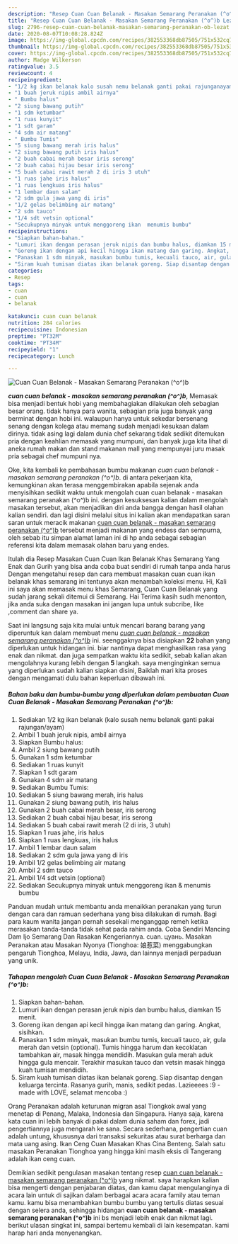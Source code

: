 ```yaml
---
description: "Resep Cuan Cuan Belanak - Masakan Semarang Peranakan (^o^)b Lezat"
title: "Resep Cuan Cuan Belanak - Masakan Semarang Peranakan (^o^)b Lezat"
slug: 2796-resep-cuan-cuan-belanak-masakan-semarang-peranakan-ob-lezat
date: 2020-08-07T10:08:28.824Z
image: https://img-global.cpcdn.com/recipes/382553368db87505/751x532cq70/cuan-cuan-belanak-masakan-semarang-peranakan-ob-foto-resep-utama.jpg
thumbnail: https://img-global.cpcdn.com/recipes/382553368db87505/751x532cq70/cuan-cuan-belanak-masakan-semarang-peranakan-ob-foto-resep-utama.jpg
cover: https://img-global.cpcdn.com/recipes/382553368db87505/751x532cq70/cuan-cuan-belanak-masakan-semarang-peranakan-ob-foto-resep-utama.jpg
author: Madge Wilkerson
ratingvalue: 3.5
reviewcount: 4
recipeingredient:
- "1/2 kg ikan belanak kalo susah nemu belanak ganti pakai rajunganayam"
- "1 buah jeruk nipis ambil airnya"
- " Bumbu halus"
- "2 siung bawang putih"
- "1 sdm ketumbar"
- "1 ruas kunyit"
- "1 sdt garam"
- "4 sdm air matang"
- " Bumbu Tumis"
- "5 siung bawang merah iris halus"
- "2 siung bawang putih iris halus"
- "2 buah cabai merah besar iris serong"
- "2 buah cabai hijau besar iris serong"
- "5 buah cabai rawit merah 2 di iris 3 utuh"
- "1 ruas jahe iris halus"
- "1 ruas lengkuas iris halus"
- "1 lembar daun salam"
- "2 sdm gula jawa yang di iris"
- "1/2 gelas belimbing air matang"
- "2 sdm tauco"
- "1/4 sdt vetsin optional"
- "Secukupnya minyak untuk menggoreng ikan  menumis bumbu"
recipeinstructions:
- "Siapkan bahan-bahan."
- "Lumuri ikan dengan perasan jeruk nipis dan bumbu halus, diamkan 15 menit."
- "Goreng ikan dengan api kecil hingga ikan matang dan garing. Angkat, sisihkan."
- "Panaskan 1 sdm minyak, masukan bumbu tumis, kecuali tauco, air, gula merah dan vetsin (optional). Tumis hingga harum dan kecoklatan tambahkan air, masak hingga mendidih. Masukan gula merah aduk hingga gula mencair. Terakhir masukan tauco dan vetsin masak hingga kuah tumisan mendidih."
- "Siram kuah tumisan diatas ikan belanak goreng. Siap disantap dengan keluarga tercinta. Rasanya gurih, manis, sedikit pedas. Lazieeees :9 made with LOVE, selamat mencoba :)"
categories:
- Resep
tags:
- cuan
- cuan
- belanak

katakunci: cuan cuan belanak 
nutrition: 284 calories
recipecuisine: Indonesian
preptime: "PT32M"
cooktime: "PT34M"
recipeyield: "1"
recipecategory: Lunch

---
```



![Cuan Cuan Belanak - Masakan Semarang Peranakan (^o^)b](https://img-global.cpcdn.com/recipes/382553368db87505/751x532cq70/cuan-cuan-belanak-masakan-semarang-peranakan-ob-foto-resep-utama.jpg)

<b><i>cuan cuan belanak - masakan semarang peranakan (^o^)b</i></b>, Memasak bisa menjadi bentuk hobi yang membahagiakan dilakukan oleh sebagian besar orang. tidak hanya para wanita, sebagian pria juga banyak yang berminat dengan hobi ini. walaupun hanya untuk sekedar bersenang senang dengan kolega atau memang sudah menjadi kesukaan dalam dirinya. tidak asing lagi dalam dunia chef sekarang tidak sedikit ditemukan pria dengan keahlian memasak yang mumpuni, dan banyak juga kita lihat di aneka rumah makan dan stand makanan mall yang mempunyai juru masak pria sebagai chef mumpuni nya.

Oke, kita kembali ke pembahasan bumbu makanan <i>cuan cuan belanak - masakan semarang peranakan (^o^)b</i>. di antara pekerjaan kita, kemungkinan akan terasa menggembirakan apabila sejenak anda menyisihkan sedikit waktu untuk mengolah cuan cuan belanak - masakan semarang peranakan (^o^)b ini. dengan kesuksesan kalian dalam mengolah masakan tersebut, akan menjadikan diri anda bangga dengan hasil olahan kalian sendiri. dan lagi disini melalui situs ini kalian akan mendapatkan saran saran untuk meracik makanan <u>cuan cuan belanak - masakan semarang peranakan (^o^)b</u> tersebut menjadi makanan yang endess dan sempurna, oleh sebab itu simpan alamat laman ini di hp anda sebagai sebagian referensi kita dalam memasak olahan baru yang endes.

Itulah dia Resep Masakan Cuan Cuan Ikan Belanak Khas Semarang Yang Enak dan Gurih yang bisa anda coba buat sendiri di rumah tanpa anda harus Dengan mengetahui resep dan cara membuat masakan cuan cuan ikan belanak khas semarang ini tentunya akan menambah koleksi menu. Hi, Kali ini saya akan memasak menu khas Semarang, Cuan Cuan Belanak yang sudah jarang sekali ditemui di Semarang. Hai Terima kasih sudh menonton, jika anda suka dengan masakan ini jangan lupa untuk subcribe, like ,comment dan share ya.


Saat ini langsung saja kita mulai untuk mencari barang barang yang diperuntuk kan dalam membuat menu <u><i>cuan cuan belanak - masakan semarang peranakan (^o^)b</i></u> ini. seenggaknya bisa disiapkan <b>22</b> bahan yang diperlukan untuk hidangan ini. biar nantinya dapat menghasilkan rasa yang enak dan nikmat. dan juga sempatkan waktu kita sedikit, sebab kalian akan mengolahnya kurang lebih dengan <b>5</b> langkah. saya menginginkan semua yang diperlukan sudah kalian siapkan disini, Baiklah mari kita proses dengan mengamati dulu bahan keperluan dibawah ini.

<!--inarticleads1-->

##### Bahan baku dan bumbu-bumbu yang diperlukan dalam pembuatan Cuan Cuan Belanak - Masakan Semarang Peranakan (^o^)b:

1. Sediakan 1/2 kg ikan belanak (kalo susah nemu belanak ganti pakai rajungan/ayam)
1. Ambil 1 buah jeruk nipis, ambil airnya
1. Siapkan  Bumbu halus:
1. Ambil 2 siung bawang putih
1. Gunakan 1 sdm ketumbar
1. Sediakan 1 ruas kunyit
1. Siapkan 1 sdt garam
1. Gunakan 4 sdm air matang
1. Sediakan  Bumbu Tumis:
1. Sediakan 5 siung bawang merah, iris halus
1. Gunakan 2 siung bawang putih, iris halus
1. Gunakan 2 buah cabai merah besar, iris serong
1. Sediakan 2 buah cabai hijau besar, iris serong
1. Sediakan 5 buah cabai rawit merah (2 di iris, 3 utuh)
1. Siapkan 1 ruas jahe, iris halus
1. Siapkan 1 ruas lengkuas, iris halus
1. Ambil 1 lembar daun salam
1. Sediakan 2 sdm gula jawa yang di iris
1. Ambil 1/2 gelas belimbing air matang
1. Ambil 2 sdm tauco
1. Ambil 1/4 sdt vetsin (optional)
1. Sediakan Secukupnya minyak untuk menggoreng ikan &amp; menumis bumbu


Panduan mudah untuk membantu anda menaikkan peranakan yang turun dengan cara dan ramuan sederhana yang bisa dilakukan di rumah. Bagi para kaum wanita jangan pernah sesekali menganggap remeh ketika merasakan tanda-tanda tidak sehat pada rahim anda. Coba Sendiri Mancing Dam Ijo Semarang Dan Rasakan Kengeriannya. cuan. цуань. Masakan Peranakan atau Masakan Nyonya (Tionghoa: 娘惹菜) menggabungkan pengaruh Tionghoa, Melayu, India, Jawa, dan lainnya menjadi perpaduan yang unik. 

<!--inarticleads2-->

##### Tahapan mengolah Cuan Cuan Belanak - Masakan Semarang Peranakan (^o^)b:

1. Siapkan bahan-bahan.
1. Lumuri ikan dengan perasan jeruk nipis dan bumbu halus, diamkan 15 menit.
1. Goreng ikan dengan api kecil hingga ikan matang dan garing. Angkat, sisihkan.
1. Panaskan 1 sdm minyak, masukan bumbu tumis, kecuali tauco, air, gula merah dan vetsin (optional). Tumis hingga harum dan kecoklatan tambahkan air, masak hingga mendidih. Masukan gula merah aduk hingga gula mencair. Terakhir masukan tauco dan vetsin masak hingga kuah tumisan mendidih.
1. Siram kuah tumisan diatas ikan belanak goreng. Siap disantap dengan keluarga tercinta. Rasanya gurih, manis, sedikit pedas. Lazieeees :9 - made with LOVE, selamat mencoba :)


Orang Peranakan adalah keturunan migran asal Tiongkok awal yang menetap di Penang, Malaka, Indonesia dan Singapura. Hanya saja, karena kata cuan ini lebih banyak di pakai dalam dunia saham dan forex, jadi pengertiannya juga mengarah ke sana. Secara sederhana, pengertian cuan adalah untung, khususnya dari transaksi sekuritas atau surat berharga dan mata uang asing. Ikan Ceng Cuan Masakan Khas Cina Benteng. Salah satu masakan Peranakan Tionghoa yang hingga kini masih eksis di Tangerang adalah ikan ceng cuan. 

Demikian sedikit pengulasan masakan tentang resep <u>cuan cuan belanak - masakan semarang peranakan (^o^)b</u> yang nikmat. saya harapkan kalian bisa mengerti dengan penjabaran diatas, dan kamu dapat mengulanginya di acara lain untuk di sajikan dalam berbagai acara acara family atau teman kamu. kamu bisa menambahkan bumbu bumbu yang tertulis diatas sesuai dengan selera anda, sehingga hidangan <b>cuan cuan belanak - masakan semarang peranakan (^o^)b</b> ini bs menjadi lebih enak dan nikmat lagi. berikut ulasan singkat ini, sampai bertemu kembali di lain kesempatan. kami harap hari anda menyenangkan.
